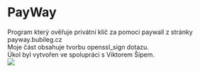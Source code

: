 # PayWay
Program který ověřuje privátní klíč za pomoci paywall z stránky payway.bubileg.cz </br>
Moje část obsahuje tvorbu openssl_sign dotazu.</br>
Úkol byl vytvořen ve spolupráci s Viktorem Šípem.</br>
<img src="https://cdn.discordapp.com/attachments/797096897323204669/958312803993804800/Screenshot_2022-03-29_123153.png">
